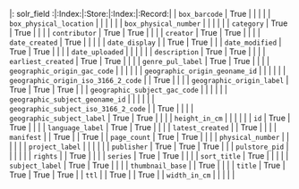 |: solr_field                         :|:Index:|:Store:|:Index:|:Record:|
| `box_barcode`                        | True  |       |       |        |
| `box_physical_location`              |       |       |       |        |
| `box_physical_number`                |       |       |       |        |
| `category`                           | True  | True  |       |        |
| `contributor`                        | True  | True  |       |        |
| `creator`                            | True  | True  |       |        |
| `date_created`                       | True  |       |       |        |
| `date_display`                       |       | True  | True  |        |
| `date_modified`                      | True  | True  |       |        |
| `date_uploaded`                      |       |       |       |        |
| `description`                        | True  | True  |       |        |
| `earliest_created`                   | True  | True  |       |        |
| `genre_pul_label`                    | True  | True  |       |        |
| `geographic_origin_gac_code`         |       |       |       |        |
| `geographic_origin_geoname_id`       |       |       |       |        |
| `geographic_origin_iso_3166_2_code`  |       | True  |       |        |
| `geographic_origin_label`            | True  | True  | True  |        |
| `geographic_subject_gac_code`        |       |       |       |        |
| `geographic_subject_geoname_id`      |       |       |       |        |
| `geographic_subject_iso_3166_2_code` |       | True  |       |        |
| `geographic_subject_label`           | True  | True  |       |        |
| `height_in_cm`                       |       |       |       |        |
| `id`                                 | True  | True  |       |        |
| `language_label`                     | True  | True  |       |        |
| `latest_created`                     |       | True  |       |        |
| `manifest`                           |       | True  |       | True   |
| `page_count`                         | True  | True  |       |        |
| `physical_number`                    |       |       |       |        |
| `project_label`                      |       |       |       |        |
| `publisher`                          | True  | True  | True  |        |
| `pulstore_pid`                       |       |       |       |        |
| `rights`                             |       | True  |       |        |
| `series`                             | True  | True  |       |        |
| `sort_title`                         | True  |       |       |        |
| `subject_label`                      | True  | True  |       |        |
| `thumbnail_base`                     |       | True  |       |        |
| `title`                              | True  | True  | True  | True   |
| `ttl`                                |       | True  |       | True   |
| `width_in_cm`                        |       |       |       |        |
